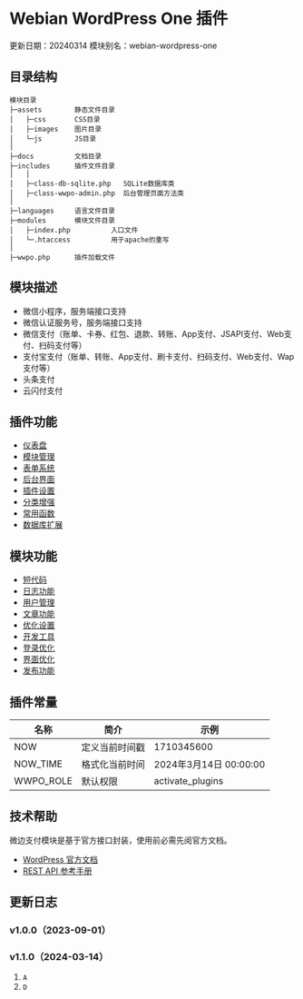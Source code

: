 # Webian WordPress One 插件
更新日期：20240314
模块别名：webian-wordpress-one

## 目录结构
```
模块目录
├─assets        静态文件目录
│   ├─css       CSS目录
│   ├─images    图片目录
│   └─js        JS目录
│
├─docs          文档目录
├─includes      插件文件目录
│   │
│   ├─class-db-sqlite.php   SQLite数据库类
│   ├─class-wwpo-admin.php  后台管理页面方法类
│
├─languages     语言文件目录
├─modules       模块文件目录
│   ├─index.php          入口文件
│   └─.htaccess          用于apache的重写
│
├─wwpo.php      插件加载文件
```

## 模块描述
 - 微信小程序，服务端接口支持
 - 微信认证服务号，服务端接口支持
 - 微信支付（账单、卡券、红包、退款、转账、App支付、JSAPI支付、Web支付、扫码支付等）
 - 支付宝支付（账单、转账、App支付、刷卡支付、扫码支付、Web支付、Wap支付等）
 - 头条支付
 - 云闪付支付

## 插件功能
- [仪表盘](./docs/dashboard.md)
- [模块管理](./docs/post.md)
- [表单系统](./docs/clearing.md)
- [后台界面](./docs/post.md)
- [插件设置](./docs/post.md)
- [分类增强](./docs/post.md)
- [常用函数](./docs/merchant.md)
- [数据库扩展](./docs/cashout.md)

## 模块功能
- [短代码](./docs/merchant.md)
- [日志功能](./docs/log.md)
- [用户管理](./docs/user.md)
- [文章功能](./docs/post.md)
- [优化设置](./docs/post.md)
- [开发工具](./docs/payment.md)
- [登录优化](./docs/post.md)
- [界面优化](./docs/post.md)
- [发布功能](./docs/post.md)

## 插件常量
| 名称      | 简介           | 示例                   |
| --------- | -------------- | ---------------------- |
| NOW       | 定义当前时间戳 | 1710345600             |
| NOW_TIME  | 格式化当前时间 | 2024年3月14日 00:00:00 |
| WWPO_ROLE | 默认权限       | activate_plugins       |

## 技术帮助
微边支付模块是基于官方接口封装，使用前必需先阅官方文档。
 - [WordPress 官方文档](https://developer.wordpress.org)
 - [REST API 参考手册](https://developer.wordpress.org/rest-api/reference/)

## 更新日志
### v1.0.0（2023-09-01）
### v1.1.0（2024-03-14）
1. `A`
2. `D`
